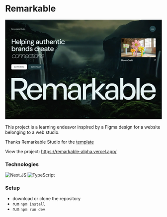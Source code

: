 # Remarkable

![Project image](https://github.com/netitov/remarkable/blob/main/public/Remarkable.png)

This project is a learning endeavor inspired by a Figma design for a website belonging to a web studio. 

Thanks Remarkable Studio for the [template](https://www.figma.com/community/file/1360004519224664050)

View the project: <https://remarkable-alpha.vercel.app/>

### Technologies

![Next.JS](https://img.shields.io/badge/Next.js-000?logo=nextdotjs&logoColor=fff&style=for-the-badge)
![TypeScript](https://img.shields.io/badge/TypeScript-007ACC?style=for-the-badge&logo=typescript&logoColor=white)

### Setup

- download or clone the repository
- run ```npm install```
- run ```npm run dev```
